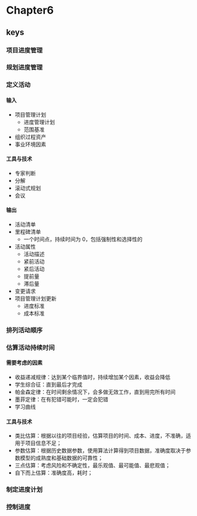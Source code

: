 <!--
 * @Author: your name
 * @Date: 2020-09-22 09:19:41
 * @LastEditTime: 2020-09-24 19:29:44
 * @LastEditors: Please set LastEditors
 * @Description: In User Settings Edit
 * @FilePath: \PMP\知识点\Chapter6\index.md
-->

# Chapter6

## keys

### 项目进度管理

### 规划进度管理

### 定义活动

#### 输入

- 项目管理计划
  - 进度管理计划
  - 范围基准
- 组织过程资产
- 事业环境因素

#### 工具与技术

- 专家判断
- 分解
- 滚动式规划
- 会议

#### 输出

- 活动清单
- 里程碑清单
  - 一个时间点，持续时间为 0，包括强制性和选择性的
- 活动属性
  - 活动描述
  - 紧前活动
  - 紧后活动
  - 提前量
  - 滞后量
- 变更请求
- 项目管理计划更新
  - 进度标准
  - 成本标准

### 排列活动顺序

### 估算活动持续时间

#### 需要考虑的因素

- 收益递减规律：达到某个临界值时，持续增加某个因素，收益会降低
- 学生综合征：直到最后才完成
- 帕金森定律：在时间剩余情况下，会多做无效工作，直到用完所有时间
- 墨菲定律：在有犯错可能时，一定会犯错
- 学习曲线

#### 工具与技术

- 类比估算：根据以往的项目经验，估算项目的时间、成本、进度，不准确，适用于项目信息不足；
- 参数估算：根据历史数据参数，使用算法计算得到项目数据，准确度取决于参数模型的成熟度和基础数据的可靠性；
- 三点估算：考虑风险和不确定性，最乐观值、最可能值、最悲观值；
- 自下而上估算：准确度高，耗时；

### 制定进度计划

### 控制进度
